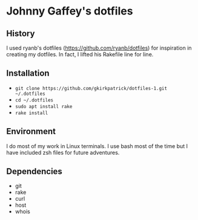 # Johnny Gaffey's dotfiles

## History
I used ryanb's dotfiles (https://github.com/ryanb/dotfiles) for inspiration in creating my dotfiles. In fact, I lifted his Rakefile line for line.

## Installation
- `git clone https://github.com/gkirkpatrick/dotfiles-1.git ~/.dotfiles`
- `cd ~/.dotfiles`
- `sudo apt install rake`
- `rake install`

## Environment
I do most of my work in Linux terminals. I use bash most of the time but I have included zsh files for future adventures.

## Dependencies
- git
- rake
- curl
- host
- whois
